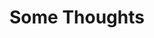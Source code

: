 ---
pid: fs34
title: Some Thoughts
location_transcription: For communities to decide
coordinates: "[-75.15034128001, 39.955866268549]"
zipcode: '21214'
gen_neighborhood: 
neighborhood: 
outside_phl: 'Baltimore MD '
age: '47'
age_range: 40-49
instagram: 
image_file_name: fs_34.jpg
proposal_transcription: I think monuments //should// help provide historical content
  for current concerns, high lighting important movements and milestones in our never
  ending project of building a more perfect union. They can be temporary. They can
  honor both individual and (more importantly) collective contributions to the common
  good . Ideally they would convey not mainly the stature of individuals but the nature
  of their gifts to society. Spirit of gratitude, even celebration.
topic: Person,Unity,Uplifting
topic_summary: 0, 0, 0, 0
type: Other No Form
keywords_other: 
credit: Alarie
image_labels: 
twitter: 
facebook: 
permalink: "/monuments/fs34/"
layout: item-page
---